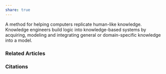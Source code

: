 ```yaml
---
share: true
---
```


A method for helping computers replicate human-like knowledge. Knowledge engineers build logic into knowledge-based systems by acquiring, modeling and integrating general or domain-specific knowledge into a model.

### Related Articles

### Citations

